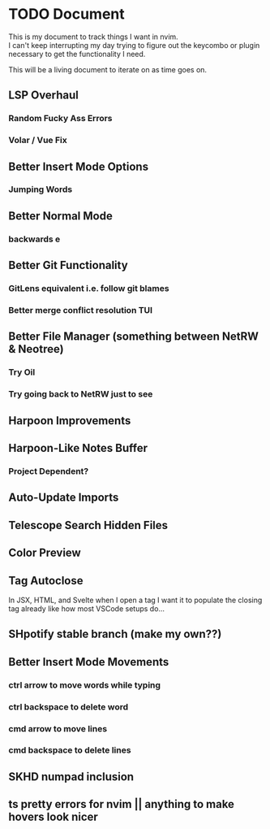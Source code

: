 # TODO Document

This is my document to track things I want in nvim.  
I can't keep interrupting my day trying to figure out the keycombo or plugin necessary to get the functionality I need.

This will be a living document to iterate on as time goes on.  

## LSP Overhaul

### Random Fucky Ass Errors

### Volar / Vue Fix 

## Better Insert Mode Options

### Jumping Words

## Better Normal Mode 

### backwards e

## Better Git Functionality

### GitLens equivalent i.e. follow git blames

### Better merge conflict resolution TUI

## Better File Manager (something between NetRW & Neotree) 

### Try Oil

### Try going back to NetRW just to see

## Harpoon Improvements

## Harpoon-Like Notes Buffer

### Project Dependent?

## Auto-Update Imports

## Telescope Search Hidden Files

## Color Preview

## Tag Autoclose

In JSX, HTML, and Svelte when I open a tag I want it to populate the closing tag already like how most VSCode setups do... 


## SHpotify stable branch (make my own??)


## Better Insert Mode Movements

### ctrl arrow to move words while typing
 
### ctrl backspace to delete word

### cmd arrow to move lines

### cmd backspace to delete lines


## SKHD numpad inclusion 

## ts pretty errors for nvim || anything to make hovers look nicer
